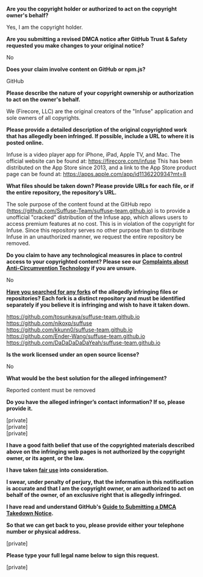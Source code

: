 **Are you the copyright holder or authorized to act on the copyright owner's behalf?**

Yes, I am the copyright holder.

**Are you submitting a revised DMCA notice after GitHub Trust & Safety requested you make changes to your original notice?**

No

**Does your claim involve content on GitHub or npm.js?**

GitHub

**Please describe the nature of your copyright ownership or authorization to act on the owner's behalf.**

We (Firecore, LLC) are the original creators of the "Infuse" application and sole owners of all copyrights.

**Please provide a detailed description of the original copyrighted work that has allegedly been infringed. If possible, include a URL to where it is posted online.**

Infuse is a video player app for iPhone, iPad, Apple TV, and Mac. The official website can be found at: https://firecore.com/infuse This has been distributed on the App Store since 2013, and a link to the App Store product page can be found at: https://apps.apple.com/app/id1136220934?mt=8

**What files should be taken down? Please provide URLs for each file, or if the entire repository, the repository’s URL.**

The sole purpose of the content found at the GitHub repo (https://github.com/Suffuse-Team/suffuse-team.github.io) is to provide a unofficial "cracked" distribution of the Infuse app, which allows users to access premium features at no cost. This is in violation of the copyright for Infuse. Since this repository serves no other purpose than to distribute Infuse in an unauthorized manner, we request the entire repository be removed.

**Do you claim to have any technological measures in place to control access to your copyrighted content? Please see our <a href="https://docs.github.com/articles/guide-to-submitting-a-dmca-takedown-notice#complaints-about-anti-circumvention-technology">Complaints about Anti-Circumvention Technology</a> if you are unsure.**

No

**<a href="https://docs.github.com/articles/dmca-takedown-policy#b-what-about-forks-or-whats-a-fork">Have you searched for any forks</a> of the allegedly infringing files or repositories? Each fork is a distinct repository and must be identified separately if you believe it is infringing and wish to have it taken down.**

https://github.com/tosunkaya/suffuse-team.github.io  
https://github.com/nikoxp/suffuse  
https://github.com/kkunn0/suffuse-team.github.io  
https://github.com/Ender-Wang/suffuse-team.github.io  
https://github.com/DaDaDaDaDaYeah/suffuse-team.github.io  

**Is the work licensed under an open source license?**

No

**What would be the best solution for the alleged infringement?**

Reported content must be removed

**Do you have the alleged infringer’s contact information? If so, please provide it.**

[private]    
[private]    
[private]   

**I have a good faith belief that use of the copyrighted materials described above on the infringing web pages is not authorized by the copyright owner, or its agent, or the law.**

**I have taken <a href="https://www.lumendatabase.org/topics/22">fair use</a> into consideration.**

**I swear, under penalty of perjury, that the information in this notification is accurate and that I am the copyright owner, or am authorized to act on behalf of the owner, of an exclusive right that is allegedly infringed.**

**I have read and understand GitHub's <a href="https://docs.github.com/articles/guide-to-submitting-a-dmca-takedown-notice/">Guide to Submitting a DMCA Takedown Notice</a>.**

**So that we can get back to you, please provide either your telephone number or physical address.**

[private]

**Please type your full legal name below to sign this request.**

[private]
